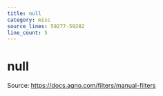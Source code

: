 ```yaml
---
title: null
category: misc
source_lines: 59277-59282
line_count: 5
---
```


# null
Source: https://docs.agno.com/filters/manual-filters



